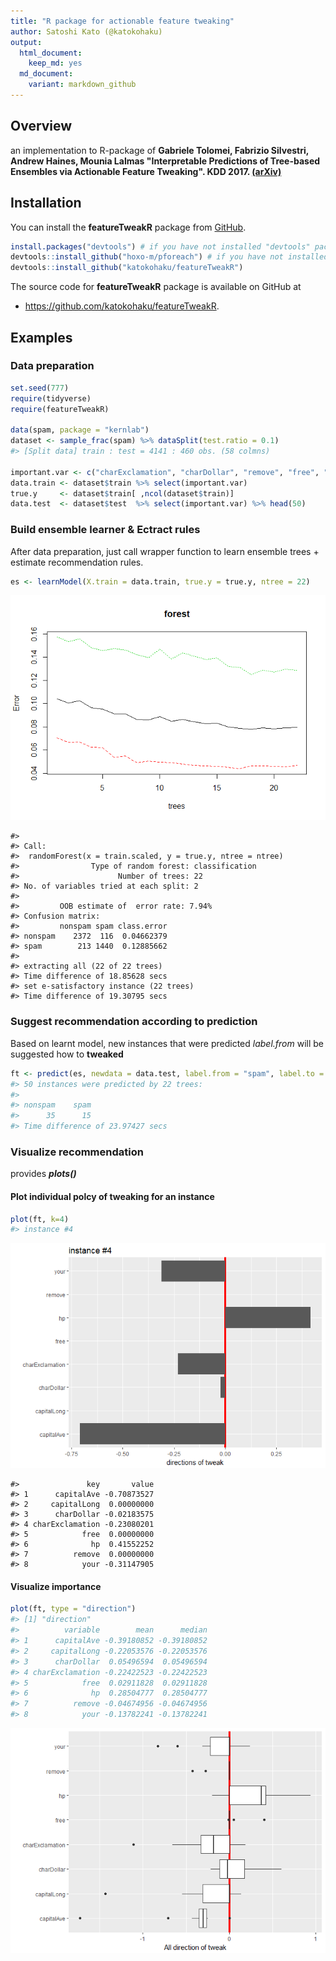```yaml
---
title: "R package for actionable feature tweaking"
author: Satoshi Kato (@katokohaku)
output: 
  html_document:
    keep_md: yes
  md_document:
    variant: markdown_github
---
```




## Overview

an implementation to R-package of 
**Gabriele Tolomei, Fabrizio Silvestri, Andrew Haines, Mounia Lalmas "Interpretable Predictions of Tree-based Ensembles via Actionable Feature Tweaking". KDD 2017. [(arXiv)](https://arxiv.org/abs/1706.06691)**

## Installation

You can install the **featureTweakR** package from [GitHub](https://github.com/katokohaku/featureTweakR).


```r
install.packages("devtools") # if you have not installed "devtools" package
devtools::install_github("hoxo-m/pforeach") # if you have not installed "pforeach" package
devtools::install_github("katokohaku/featureTweakR")
```

The source code for **featureTweakR** package is available on GitHub at
- https://github.com/katokohaku/featureTweakR.

## Examples
### Data preparation

```r
set.seed(777)
require(tidyverse)
require(featureTweakR)

data(spam, package = "kernlab")
dataset <- sample_frac(spam) %>% dataSplit(test.ratio = 0.1)
#> [Split data] train : test = 4141 : 460 obs. (58 colmns)

important.var <- c("charExclamation", "charDollar", "remove", "free", "capitalAve", "capitalLong", "your", "hp")
data.train <- dataset$train %>% select(important.var)
true.y     <- dataset$train[ ,ncol(dataset$train)]
data.test  <- dataset$test  %>% select(important.var) %>% head(50)
```
### Build ensemble learner & Ectract rules
After data preparation, just call wrapper function to learn ensemble trees + estimate recommendation rules.

```r
es <- learnModel(X.train = data.train, true.y = true.y, ntree = 22)
```

![](README_files/figure-html/learnModel-1.png)<!-- -->

```
#> 
#> Call:
#>  randomForest(x = train.scaled, y = true.y, ntree = ntree) 
#>                Type of random forest: classification
#>                      Number of trees: 22
#> No. of variables tried at each split: 2
#> 
#>         OOB estimate of  error rate: 7.94%
#> Confusion matrix:
#>         nonspam spam class.error
#> nonspam    2372  116  0.04662379
#> spam        213 1440  0.12885662
#> 
#> extracting all (22 of 22 trees)
#> Time difference of 18.85628 secs
#> set e-satisfactory instance (22 trees)
#> Time difference of 19.30795 secs
```
### Suggest recommendation according to prediction
Based on learnt model, new instances that were predicted *label.from* will be suggested how to **tweaked**

```r
ft <- predict(es, newdata = data.test, label.from = "spam", label.to = "nonspam")
#> 50 instances were predicted by 22 trees: 
#> 
#> nonspam    spam 
#>      35      15 
#> Time difference of 23.97427 secs
```
### Visualize recommendation
provides ***plots()***

#### Plot individual polcy of tweaking for an instance

```r
plot(ft, k=4)
#> instance #4
```

![](README_files/figure-html/plotIndividual-1.png)<!-- -->

```
#>               key       value
#> 1      capitalAve -0.70873527
#> 2     capitalLong  0.00000000
#> 3      charDollar -0.02183575
#> 4 charExclamation -0.23080201
#> 5            free  0.00000000
#> 6              hp  0.41552252
#> 7          remove  0.00000000
#> 8            your -0.31147905
```

#### Visualize importance

```r
plot(ft, type = "direction")
#> [1] "direction"
#>          variable        mean      median
#> 1      capitalAve -0.39180852 -0.39180852
#> 2     capitalLong -0.22053576 -0.22053576
#> 3      charDollar  0.05496594  0.05496594
#> 4 charExclamation -0.22422523 -0.22422523
#> 5            free  0.02911828  0.02911828
#> 6              hp  0.28504777  0.28504777
#> 7          remove -0.04674956 -0.04674956
#> 8            your -0.13782241 -0.13782241
```

![](README_files/figure-html/plotPopulation-1.png)<!-- -->


